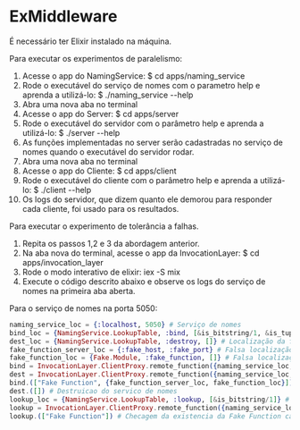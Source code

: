 # ExMiddleware

É necessário ter Elixir instalado na máquina.

Para executar os experimentos de paralelismo:

1. Acesse o app do NamingService: $ cd apps/naming_service
2. Rode o executável do serviço de nomes com o parametro help e aprenda a utilizá-lo: $ ./naming_service --help
3. Abra uma nova aba no terminal
4. Acesse o app do Server: $ cd apps/server
5. Rode o executável do servidor com o parâmetro help e aprenda a utilizá-lo: $ ./server --help
6. As funções implementadas no server serão cadastradas no serviço de nomes quando o executável do servidor rodar.
7. Abra uma nova aba no terminal
8. Acesse o app do Cliente: $ cd apps/client
9. Rode o executável do cliente com o parâmetro help e aprenda a utilizá-lo: $ ./client --help
10. Os logs do servidor, que dizem quanto ele demorou para responder cada cliente, foi usado para os resultados.


Para executar o experimento de tolerância a falhas.

1. Repita os passos 1,2 e 3 da abordagem anterior.
2. Na aba nova do terminal, acesse o app da InvocationLayer: $ cd apps/invocation_layer
3. Rode o modo interativo de elixir: iex -S mix
4. Execute o código descrito abaixo e observe os logs do serviço de nomes na primeira aba aberta.

Para o serviço de nomes na porta 5050: 

```elixir
naming_service_loc = {:localhost, 5050} # Serviço de nomes
bind_loc = {NamingService.LookupTable, :bind, [&is_bitstring/1, &is_tuple/1]} # Localização da função bind dentro do SN.
dest_loc = {NamingService.LookupTable, :destroy, []} # Localização da função destroy dentro do SN.
fake_function_server_loc = {:fake_host, :fake_port} # Falsa localização do servidor da Fake Function
fake_function_loc = {Fake.Module, :fake_function, []} # Falsa localização da Fake function dentro do servidor
bind = InvocationLayer.ClientProxy.remote_function({naming_service_loc, bind_loc}) # bind como func. local
dest = InvocationLayer.ClientProxy.remote_function({naming_service_loc, dest_loc}) # destroy como func. local
bind.(["Fake Function", {fake_function_server_loc, fake_function_loc}]) # Cadastro da fake function
dest.([]) # Destruicao do servico de nomes
lookup_loc = {NamingService.LookupTable, :lookup, [&is_bitstring/1]} # Localização da função lookup dentro do SN.
lookup = InvocationLayer.ClientProxy.remote_function({naming_service_loc, lookup_loc}) # lookup como func. local
lookup.(["Fake Function"]) # Checagem da existencia da Fake Function cadastrada na tabela de serviços.
```

